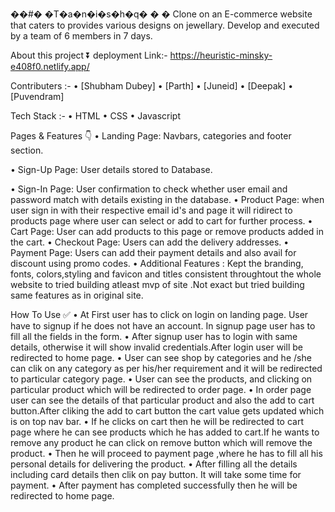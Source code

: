 ��#� �T�a�n�i�s�h�q�
�
�
Clone on an E-commerce website that caters to provides various designs on jewellary. Develop and executed by a team of 6 members in 7 days.

About this project ⏬
deployment Link:-
https://heuristic-minsky-e408f0.netlify.app/

Contributers :-
•	[Shubham Dubey]
•	[Parth]
•	[Juneid]
•	[Deepak]
•	[Puvendram] 

Tech Stack :-
•	HTML
•	CSS
•	Javascript

Pages & Features 👇
•	Landing Page: Navbars, categories and footer section.

•	Sign-Up Page: User details stored to Database.

•	Sign-In Page: User confirmation to check whether user email and password match with details existing in the database.
•	Product Page: when user sign in with their respective email id's and page it will ridirect to products page where user can select or add to cart for further process.
•	Cart Page: User can add products to this page or remove products added in the cart.
•	Checkout Page: Users can add the delivery addresses.
•	Payment Page: Users can add their payment details and also avail for discount using promo codes.
•	Additional Features : Kept the branding, fonts, colors,styling and favicon and titles consistent throughtout the whole website to tried building atleast mvp of site .Not exact but tried building same features as in original site.

How To Use ✅
•	At First user has to click on login on landing page. User have to signup if he does not have an account. In signup page user has to fill all the fields in the form.
•	After signup user has to login with same details, otherwise it will show invalid credentials.After login user will be redirected to home page.
•	User can see shop by categories and he /she can clik on any category as per his/her requirement and it will be redirected to particular category page.
•	User can see the products, and clicking on particular product which will be redirected to order page.
•	In order page user can see the details of that particular product and also the add to cart button.After cliking the add to cart button the cart value gets updated which is on top nav bar.
•	If he clicks on cart then he will be redirected to cart page where he can see products which he has added to cart.If he wants to remove any product he can click on remove button which will remove the product.
•	Then he will proceed to payment page ,where he has to fill all his personal details for delivering the product.
•	After filling all the details including card details then clik on pay button. It will take some time for payment.
•	After payment has completed successfully then he will be redirected to home page.

